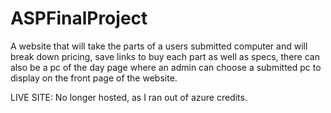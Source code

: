 # ASPFinalProject
A website that will take the parts of a users submitted computer and will break down pricing, save links to buy each part as well as specs, there can also be a pc of the day page where an admin can choose a submitted pc to display on the front page of the website.

LIVE SITE:
No longer hosted, as I ran out of azure credits.

